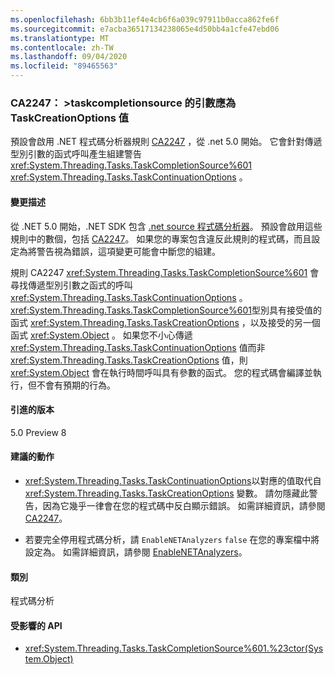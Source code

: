 ```yaml
---
ms.openlocfilehash: 6bb3b11ef4e4cb6f6a039c97911b0acca862fe6f
ms.sourcegitcommit: e7acba36517134238065e4d50bb4a1cfe47ebd06
ms.translationtype: MT
ms.contentlocale: zh-TW
ms.lasthandoff: 09/04/2020
ms.locfileid: "89465563"
---
```

### <a name="ca2247-argument-to-taskcompletionsource-constructor-should-be-taskcreationoptions-value"></a>CA2247： >taskcompletionsource 的引數應為 TaskCreationOptions 值

預設會啟用 .NET 程式碼分析器規則 [CA2247](/visualstudio/code-quality/ca2247) ，從 .net 5.0 開始。 它會針對傳遞型別引數的函式呼叫產生組建警告 <xref:System.Threading.Tasks.TaskCompletionSource%601> <xref:System.Threading.Tasks.TaskContinuationOptions> 。

#### <a name="change-description"></a>變更描述

從 .NET 5.0 開始，.NET SDK 包含 [.net source 程式碼分析器](../../../../docs/fundamentals/productivity/code-analysis.md)。 預設會啟用這些規則中的數個，包括 [CA2247](/visualstudio/code-quality/ca2247)。 如果您的專案包含違反此規則的程式碼，而且設定為將警告視為錯誤，這項變更可能會中斷您的組建。

規則 CA2247 <xref:System.Threading.Tasks.TaskCompletionSource%601> 會尋找傳遞型別引數之函式的呼叫 <xref:System.Threading.Tasks.TaskContinuationOptions> 。 <xref:System.Threading.Tasks.TaskCompletionSource%601>型別具有接受值的函式 <xref:System.Threading.Tasks.TaskCreationOptions> ，以及接受的另一個函式 <xref:System.Object> 。 如果您不小心傳遞 <xref:System.Threading.Tasks.TaskContinuationOptions> 值而非 <xref:System.Threading.Tasks.TaskCreationOptions> 值，則 <xref:System.Object> 會在執行時間呼叫具有參數的函式。 您的程式碼會編譯並執行，但不會有預期的行為。

#### <a name="version-introduced"></a>引進的版本

5.0 Preview 8

#### <a name="recommended-action"></a>建議的動作

- <xref:System.Threading.Tasks.TaskContinuationOptions>以對應的值取代自 <xref:System.Threading.Tasks.TaskCreationOptions> 變數。 請勿隱藏此警告，因為它幾乎一律會在您的程式碼中反白顯示錯誤。 如需詳細資訊，請參閱 [CA2247](/visualstudio/code-quality/ca2247)。

- 若要完全停用程式碼分析，請 `EnableNETAnalyzers` `false` 在您的專案檔中將設定為。 如需詳細資訊，請參閱 [EnableNETAnalyzers](../../../../docs/core/project-sdk/msbuild-props.md#enablenetanalyzers)。

#### <a name="category"></a>類別

程式碼分析

#### <a name="affected-apis"></a>受影響的 API

- <xref:System.Threading.Tasks.TaskCompletionSource%601.%23ctor(System.Object)>

<!--

#### Affected APIs

- ``M:System.Threading.Tasks.TaskCompletionSource`1.#ctor(System.Object)``

-->

